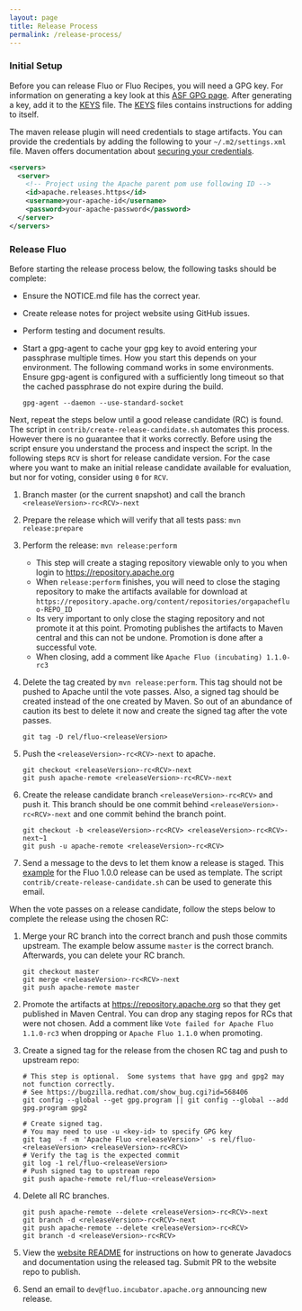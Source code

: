 ```yaml
---
layout: page
title: Release Process
permalink: /release-process/
---
```


### Initial Setup

Before you can release Fluo or Fluo Recipes, you will need a GPG key. For information on generating
a key look at this [ASF GPG page](https://www.apache.org/dev/openpgp.html).  After generating a key,
add it to the [KEYS] file.  The [KEYS] files contains instructions for adding to itself.

The maven release plugin will need credentials to stage artifacts.  You can provide the credentials
by adding the following to your `~/.m2/settings.xml` file.  Maven offers documentation about [securing
your credentials](https://maven.apache.org/guides/mini/guide-encryption.html).

```xml
<servers>
  <server>
    <!-- Project using the Apache parent pom use following ID -->
    <id>apache.releases.https</id>
    <username>your-apache-id</username>
    <password>your-apache-password</password>
  </server>
</servers>
```

### Release Fluo

Before starting the release process below, the following tasks should be complete:

 * Ensure the NOTICE.md file has the correct year.
 * Create release notes for project website using GitHub issues.
 * Perform testing and document results.
 * Start a gpg-agent to cache your gpg key to avoid entering your passphrase multiple times.  How
   you start this depends on your environment.  The following command works in some environments. 
   Ensure gpg-agent is configured with a sufficiently long timeout so that the cached passphrase 
   do not expire during the build.

   ```shell
   gpg-agent --daemon --use-standard-socket
   ```

Next, repeat the steps below until a good release candidate (RC) is found.  The script in
`contrib/create-release-candidate.sh` automates this process.  However there is no guarantee that it
works correctly.  Before using the script ensure you understand the process and inspect the script.
In the following steps `RCV` is short for release candidate version.  For the case where you want to
make an initial release candidate available for evaluation, but nor for voting, consider using `0`
for `RCV`.

 1. Branch master (or the current snapshot) and call the branch `<releaseVersion>-rc<RCV>-next`

 2. Prepare the release which will verify that all tests pass: `mvn release:prepare`

 3. Perform the release: `mvn release:perform`
    * This step will create a staging repository viewable only to you when login to https://repository.apache.org
    * When `release:perform` finishes, you will need to close the staging repository to make the artifacts available 
      for download at `https://repository.apache.org/content/repositories/orgapachefluo-REPO_ID`
    * Its very important to only close the staging repository and not promote it at this point. Promoting publishes 
      the artifacts to Maven central and this can not be undone.  Promotion is done after a successful vote.
    * When closing, add a comment like `Apache Fluo (incubating) 1.1.0-rc3`

 4. Delete the tag created by `mvn release:perform`.  This tag should not be pushed to Apache until
    the vote passes.  Also, a signed tag should be created instead of the one created by Maven.  So out
    of an abundance of caution its best to delete it now and create the signed tag after the vote
    passes.

    ```shell
    git tag -D rel/fluo-<releaseVersion>
    ```

 5. Push the `<releaseVersion>-rc<RCV>-next` to apache.

    ```shell
    git checkout <releaseVersion>-rc<RCV>-next
    git push apache-remote <releaseVersion>-rc<RCV>-next
    ```

 6. Create the release candidate branch `<releaseVersion>-rc<RCV>` and push it.  This branch should
    be one commit behind `<releaseVersion>-rc<RCV>-next` and one commit behind the branch point.

    ```shell
    git checkout -b <releaseVersion>-rc<RCV> <releaseVersion>-rc<RCV>-next~1
    git push -u apache-remote <releaseVersion>-rc<RCV>
    ```

 7. Send a message to the devs to let them know a release is staged. This [example][example-email]
    for the Fluo 1.0.0 release can be used as template.  The script
    `contrib/create-release-candidate.sh` can be used to generate this email.

When the vote passes on a release candidate, follow the steps below to complete the release using the chosen RC:

 1. Merge your RC branch into the correct branch and push those commits upstream.  The example below
    assume `master` is the correct branch.  Afterwards, you can delete your RC branch.

    ```shell
    git checkout master
    git merge <releaseVersion>-rc<RCV>-next
    git push apache-remote master
    ```

 2. Promote the artifacts at https://repository.apache.org so that they get published in Maven
    Central.  You can drop any staging repos for RCs that were not chosen.  Add a comment like `Vote
    failed for Apache Fluo 1.1.0-rc3` when dropping or `Apache Fluo 1.1.0` when promoting. 

 3. Create a signed tag for the release from the chosen RC tag and push to upstream repo:

    ```shell
    # This step is optional.  Some systems that have gpg and gpg2 may not function correctly.
    # See https://bugzilla.redhat.com/show_bug.cgi?id=568406
    git config --global --get gpg.program || git config --global --add gpg.program gpg2
    ```

    ```shell
    # Create signed tag.
    # You may need to use -u <key-id> to specify GPG key
    git tag  -f -m 'Apache Fluo <releaseVersion>' -s rel/fluo-<releaseVersion> <releaseVersion>-rc<RCV>
    # Verify the tag is the expected commit
    git log -1 rel/fluo-<releaseVersion>
    # Push signed tag to upstream repo
    git push apache-remote rel/fluo-<releaseVersion>
    ```

 5. Delete all RC branches.

    ```shell
    git push apache-remote --delete <releaseVersion>-rc<RCV>-next
    git branch -d <releaseVersion>-rc<RCV>-next
    git push apache-remote --delete <releaseVersion>-rc<RCV>
    git branch -d <releaseVersion>-rc<RCV>
    ```
 6.  View the [website README] for instructions on how to generate Javadocs and documentation using
     the released tag.  Submit PR to the website repo to publish.

 7.  Send an email to `dev@fluo.incubator.apache.org` announcing new release.

[website README]: https://github.com/apache/incubator-fluo-website/blob/master/README.md
[example-email]: https://lists.apache.org/thread.html/8b6ec5f17e277ed2d01e8df61eb1f1f42266cd30b9e114cb431c1c17@%3Cdev.fluo.apache.org%3E
[KEYS]: https://www.apache.org/dist/incubator/fluo/KEYS 
